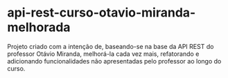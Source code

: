 # api-rest-curso-otavio-miranda-melhorada
 Projeto criado com a intenção de, baseando-se na base da API REST do professor Otávio Miranda, melhorá-la cada vez mais, refatorando e adicionando funcionalidades não apresentadas pelo professor ao longo do curso.
